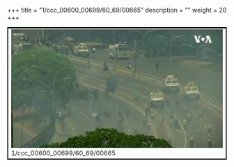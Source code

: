 +++
title = "1/ccc_00600_00699/60_69/00665"
description = ""
weight = 20
+++

<table style="border:2px solid black;max-width:800px;max-height:800px;" 
><tr><td>
<img class="center-fit-jpg"
src="/jpg_/aaa_20190430_NxaOmWaI8sI_00664.jpg">
1/ccc_00600_00699/60_69/00665
</img></td></tr></table>
